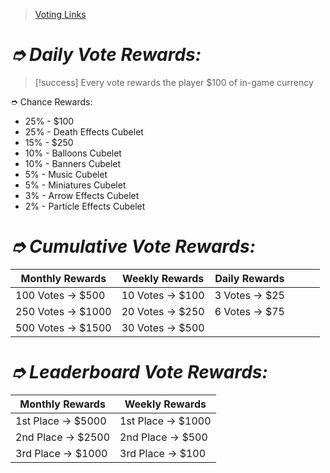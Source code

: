 > <a href="https://freedomcraft.network/vote" target="_top">Voting Links</a>

# _➮ Daily Vote Rewards:_

> [!success] Every vote rewards the player $100 of in-game currency

➮ Chance Rewards:

* 25% - $100
* 25% - Death Effects Cubelet
* 15% - $250
* 10% - Balloons Cubelet
* 10% - Banners Cubelet
* 5% - Music Cubelet
* 5% - Miniatures Cubelet
* 3% - Arrow Effects Cubelet
* 2% - Particle Effects Cubelet
# _➮ Cumulative Vote Rewards:_

| Monthly Rewards    | Weekly Rewards   | Daily Rewards  |     |     |     |
| ------------------ | ---------------- | -------------- | --- | --- | --- |
| 100 Votes -> $500  | 10 Votes -> $100 | 3 Votes -> $25 |     |     |     |
| 250 Votes -> $1000 | 20 Votes -> $250 | 6 Votes -> $75 |     |     |     |
| 500 Votes -> $1500 | 30 Votes -> $500 |                |     |     |     |

# _➮ Leaderboard Vote Rewards:_

| Monthly Rewards    | Weekly Rewards     |
| ------------------ | ------------------ |
| 1st Place -> $5000 | 1st Place -> $1000 |
| 2nd Place -> $2500 | 2nd Place -> $500  |
| 3rd Place -> $1000 | 3rd Place -> $100  |
